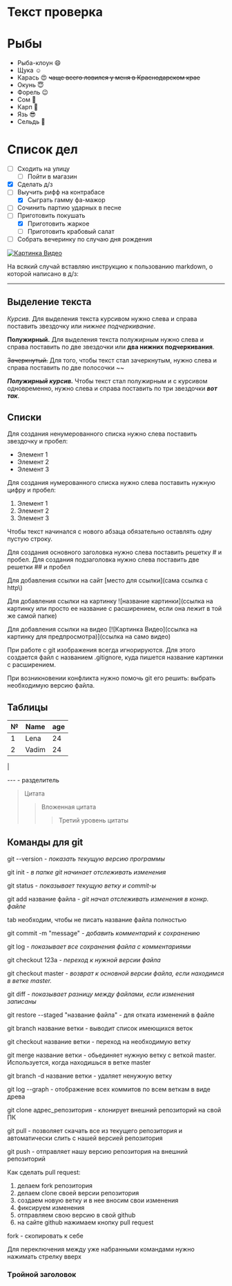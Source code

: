 # Текст проверка

# Рыбы
* Рыба-клоун :smile:
* Щука :relaxed:
* Карась :heart_eyes: ~~чаще всего ловился у меня в Краснодарском крае~~
* Окунь :innocent:
* Форель :wink:
* Сом :blue_heart:
* Карп :clap:
* Язь :sunglasses:
* Сельдь :star2:
# Список дел
* [ ] Сходить на улицу
    * [ ] Пойти в магазин
* [X] Сделать д/з
* [ ] Выучить рифф на контрабасе
    * [X] Сыграть гамму фа-мажор
* [ ] Сочинить партию ударных в песне
* [ ] Приготовить покушать
    * [X] Приготовить жаркое
    * [ ] Приготовить крабовый салат
* [ ] Собрать вечеринку по случаю дня рождения

[![Картинка Видео](https://avatars.mds.yandex.net/get-zen_doc/125920/pub_5d022b2c93658100b1ada4f7_5d022bf224ccb500ae7b8a5c/scale_1200)](https://youtu.be/oNwXAuO1w2M)

На всякий случай вставляю инструкцию к пользованию markdown, о которой написано в д/з:

-----------------------------------------------

## Выделение текста

*Курсив.* Для выделения текста курсивом нужно слева и справа поставить звездочку или _нижнее подчеркивание_.

**Полужирный.** Для выделения текста полужирным нужно слева и справа поставить по две звездочки или __два нижних подчеркивания__.

~~Зачеркнутый.~~ Для того, чтобы текст стал зачеркнутым, нужно слева и справа поставить по две полосочки ~~

***Полужирный курсив.*** Чтобы текст стал полужирным и с курсивом одновременно, нужно слева и справа поставить по три звездочки _**вот так**_.

## Списки

Для создания ненумерованного списка нужно слева поставить звездочку и пробел:
* Элемент 1
* Элемент 2
* Элемент 3

Для создания нумерованного списка нужно слева поставить нужную цифру и пробел:

1. Элемент 1
2. Элемент 2
3. Элемент 3

Чтобы текст начинался с нового абзаца обязательно оставлять одну пустую строку.

Для создания основного заголовка нужно слева поставить решетку # и пробел. Для создания подзаголовка нужно слева поставить две решетки ## и пробел

Для добавления ссылки на сайт [место для ссылки](сама ссылка с http\\)

Для добавления ссылки на картинку ![название картинки](ссылка на картинку или просто ее название с расширением, если она лежит в той же самой папке)

Для добавления ссылки на видео [![Картинка Видео](ссылка на картинку для предпросмотра)](ссылка на само видео)

При работе с git изображения всегда игнорируются. Для этого создается файл с названием .gitignore, куда пишется название картинки с расширением.

При возникновении конфликта нужно помочь git его решить: выбрать необходимую версию файла.

## Таблицы

№ | Name | age
--|------|----
1 |Lena  | 24
2 |Vadim | 24
|

--- - разделитель

> Цитата
>> Вложенная цитата
>>> Третий уровень цитаты

## Команды для git 

git --version - *показать текущую версию программы*

git init - *в папке git начинает отслеживать изменения*

git status - *показывает текущую ветку и commit-ы*

git add название файла - *git начал отслеживать изменения в конкр. файле*

tab необходим, чтобы не писать название файла полностью

git commit -m "message" - *добавить комментарий к сохранению*

git log - *показывает все сохранения файла с комментариями*

git checkout 123a - *переход к нужной версии файла*

git checkout master - *возврат к основной версии файла, если находимся в ветке master.*

git diff - *показывает разницу между файлами, если изменения записаны*

git restore --staged "название файла" - для отката изменений в файле

git branch название ветки - выводит список имеющихся веток

git checkout название ветки  - переход на необходимую ветку

git merge название ветки - обьединяет нужную ветку с веткой master. Используется, когда находишься в ветке master

git branch -d название ветки - удаляет ненужную ветку

git log --graph - отображение всех коммитов по всем веткам в виде древа

git clone адрес_репозитория - клонирует внешний репозиторий на свой ПК

git pull - позволяет скачать все из текущего репозитория и автоматически слить с нашей версией репозитория

git push - отправляет нашу версию репозитория на внешний репозиторий

Как сделать pull request:
1. делаем fork репозитория
2. делаем clone своей версии репозитория
3. создаем новую ветку и в нее вносим свои изменения
4. фиксируем изменения
5. отправляем свою версию в свой github
6. на сайте github нажимаем кнопку pull request

fork - скопировать к себе

Для переключения между уже набранными командами нужно нажимать стрелку вверх

### Tройной заголовок

